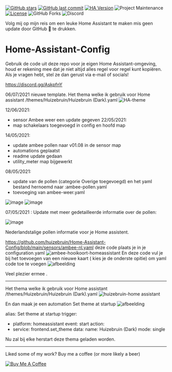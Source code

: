 [![GitHub stars](https://img.shields.io/github/stars/huizebruin/Home-Assistant-Config.svg?style=plasticr)](https://github.com/huizebruin/Home-Assistant-Config/stargazers)
[![GitHub last commit](https://img.shields.io/github/last-commit/huizebruin/Home-Assistant-Config.svg?style=plasticr)](https://github.com/huizebruin/Home-Assistant-Config/commits/main)
[![HA Version](https://img.shields.io/badge/Running%20Home%20Assistant-2021.8.1%20-darkblue)](https://github.com/home-assistant/home-assistant/releases/latest)
![Project Maintenance][maintenance-shield]
[![License][license-shield]](LICENSE.md)
![GitHub Forks][forks-shield]
![Discord](https://img.shields.io/discord/723629686093119650)

Volg mij op mijn reis om een leuke Home Assistant te maken mis geen update door  GitHub :star2: te drukken.
# Home-Assistant-Config
Gebruik de code uit deze repo voor je eigen Home Assistant-omgeving, houd er rekening mee dat je niet altijd alles regel voor regel kunt kopiëren. 
Als je vragen hebt, stel ze dan gerust via e-mail of socials! 

https://discord.gg/AskpfnY

06/07/2021
nieuwe template.
Het thema welke ik gebruik voor Home assistant /themes/Huizebruin/Huizebruin (Dark).yaml
![HA-theme](https://user-images.githubusercontent.com/62996429/124656718-d9328600-dea1-11eb-91a4-903f72726234.jpg)



12/06/2021:
 - sensor Ambee weer een update gegeven
22/05/2021:
 - map schakelaars toegevoegd in config en hoofd map
 
14/05/2021:
  - update ambee pollen naar v01.08 in de sensor map
  - automations geplaatst
  - readme update gedaan
  - utility_meter map bijgewerkt
  
08/05/2021:
- update van de pollen (categorie Overige toegevoegd) en het yaml bestand hernoemd naar :ambee-pollen.yaml
- toevoeging van ambee-weer.yaml

![image](https://user-images.githubusercontent.com/65857422/117537520-c4508800-b001-11eb-9d55-828b6d358f6c.png)
![image](https://user-images.githubusercontent.com/65857422/117546799-96346d80-b02c-11eb-8dac-3d72fe27d8cb.png)

07/05/2021 : Update met meer gedetailleerde informatie over de pollen:

![image](https://user-images.githubusercontent.com/65857422/117507134-fb358800-af86-11eb-95fc-da9fbf3180f9.png)


Nederlandstalige pollen informatie voor je Home assistent.

https://github.com/huizebruin/Home-Assistant-Config/blob/main/sensors/ambee-nl.yaml  deze code plaats je in je configuration.yaml
![ambee-hooikoort-homeassistant](https://user-images.githubusercontent.com/62996429/114306196-63559300-9adb-11eb-8627-eba67729126e.jpg)
En deze code vul je bij het toevoegen van een nieuwe kaart ( kies je de onderste opitie) om yaml code toe te voegen
![afbeelding](https://user-images.githubusercontent.com/62996429/114317312-c2c99800-9b07-11eb-8cd4-81bfc91f1788.png)

Veel plezier ermee .




*************************************************************
Het thema welke ik gebruik voor Home assistant
/themes/Huizebruin/Huizebruin (Dark).yaml
![huizebruin-home assistant](https://user-images.githubusercontent.com/62996429/114280723-ef63ae00-9a3a-11eb-9b42-49173f5d1e15.jpg)

En dan maak je een automation 
Set theme at startup
![afbeelding](https://user-images.githubusercontent.com/62996429/114281085-9d238c80-9a3c-11eb-8c01-1eec0106d6f6.png)

alias: Set theme at startup
trigger:
  - platform: homeassistant
    event: start
action:
  - service: frontend.set_theme
    data:
      name: Huizebruin (Dark)
mode: single

Nu zal bij elke herstart deze thema geladen worden.




*************************************************************
Liked some of my work? Buy me a coffee (or more likely a beer)

<a href="https://www.buymeacoffee.com/huizebruin" target="_blank"><img src="https://bmc-cdn.nyc3.digitaloceanspaces.com/BMC-button-images/custom_images/orange_img.png" alt="Buy Me A Coffee" style="height: auto !important;width: auto !important;" ></a>

[license-shield]: https://img.shields.io/github/license/huizebruin/home-assistant-config.svg
[maintenance-shield]: https://img.shields.io/maintenance/yes/2021.svg
[forks-shield]: https://img.shields.io/github/forks/huizebruin/home-assistant-config.svg?style=social&label=Forks
